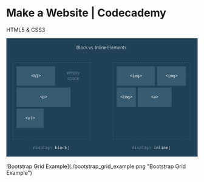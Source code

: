 # Make a Website | Codecademy

HTML5 & CSS3


![Display: Block v.s. inline](./block_vs_inline.png "Block v.s. inline")


!Bootstrap Grid Example](./bootstrap_grid_example.png "Bootstrap Grid Example")